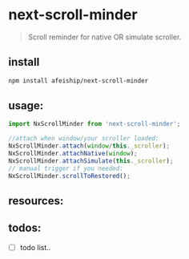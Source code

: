 # next-scroll-minder
> Scroll reminder for native OR simulate scroller.


## install
```bash
npm install afeiship/next-scroll-minder
```

## usage:
```js
import NxScrollMinder from 'next-scroll-minder';

//attach when window/your scroller loaded:
NxScrollMinder.attach(window/this._scroller);
NxScrollMinder.attachNative(window);
NxScrollMinder.attachSimulate(this._scroller);
// manual trigger if you needed:
NxScrollMinder.scrollToRestored();
```


## resources:

## todos:
- [ ] todo list..
